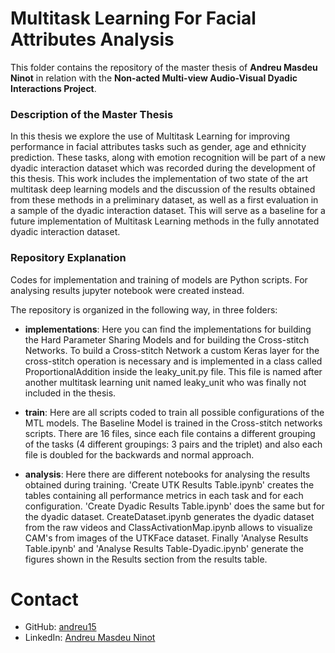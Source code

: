# Multitask Learning For Facial Attributes Analysis

This folder contains the repository of the master thesis of **Andreu Masdeu Ninot** in relation with the **Non-acted Multi-view Audio-Visual Dyadic Interactions Project**.

### Description of the Master Thesis

In this thesis we explore the use of Multitask Learning for improving performance in facial attributes tasks such as gender, age and ethnicity prediction. These tasks, along with emotion recognition will be part of a new dyadic interaction dataset which was recorded during the development of this thesis. This work includes the implementation of two state of the art multitask deep learning models and the discussion of the results obtained from these methods in a preliminary dataset, as well as a first evaluation in a sample of the dyadic interaction dataset. This will serve as a baseline for a future implementation of Multitask Learning methods in the fully annotated dyadic interaction dataset.
 

### Repository Explanation

Codes for implementation and training of models are Python scripts. For analysing results jupyter notebook were created instead.

The repository is organized in the following way, in three folders: 

* **implementations**: Here you can find the implementations for building the Hard Parameter Sharing Models and for building the Cross-stitch Networks. To build a Cross-stitch Network a custom Keras layer for the cross-stitch operation is necessary and is implemented in a class called ProportionalAddition inside the leaky_unit.py file. This file is named after another multitask learning unit named leaky_unit who was finally not included in the thesis.

* **train**: Here are all scripts coded to train all possible configurations of the MTL models. The Baseline Model is trained in the Cross-stitch networks scripts. There are 16 files, since each file contains a different grouping of the tasks (4 different groupings: 3 pairs and the triplet) and also each file is doubled for the backwards and normal approach.

* **analysis**: Here there are different notebooks for analysing the results obtained during training. 'Create UTK Results Table.ipynb' creates the tables containing all performance metrics in each task and for each configuration. 'Create Dyadic Results Table.ipynb' does the same but for the dyadic dataset. CreateDataset.ipynb generates the dyadic dataset from the raw videos and ClassActivationMap.ipynb allows to visualize CAM's from images of the UTKFace dataset. Finally 'Analyse Results Table.ipynb' and 'Analyse Results Table-Dyadic.ipynb' generate the figures shown in the Results section from the results table.



# Contact

* GitHub: [andreu15](https://github.com/andreu15)
* LinkedIn: [Andreu Masdeu Ninot](https://es.linkedin.com/in/andreu-masdeu-ninot-23139714a)
